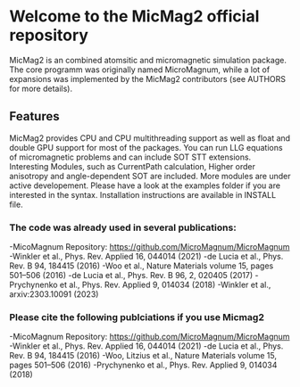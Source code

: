 # Welcome to the MicMag2 official repository

MicMag2 is an combined atomsitic and micromagnetic simulation package. The core programm was originally named MicroMagnum, while a lot of expansions was implemented by the MicMag2 contributors (see AUTHORS for more details).


## Features

MicMag2 provides CPU and CPU multithreading support as well as float and double GPU support for most of the packages.
You can run LLG equations of micromagnetic problems and can include SOT STT extensions.
Interesting Modules, such as CurrentPath calculation, Higher order anisotropy and angle-dependent SOT are included. 
More modules are under active developement.
Please have a look at the examples folder if you are interested in the syntax.
Installation instructions are available in INSTALL file.

### The code was already used in several publications:

-MicoMagnum Repository: https://github.com/MicroMagnum/MicroMagnum
-Winkler et al., Phys. Rev. Applied 16, 044014 (2021)
-de Lucia et al., Phys. Rev. B 94, 184415 (2016)
-Woo et al., Nature Materials volume 15, pages 501–506 (2016)
-de Lucia et al., Phys. Rev. B 96, 2, 020405 (2017)
-Prychynenko et al., Phys. Rev. Applied 9, 014034 (2018)
-Winkler et al., arxiv:2303.10091 (2023)

### Please cite the following publciations if you use Micmag2

-MicoMagnum Repository: https://github.com/MicroMagnum/MicroMagnum
-Winkler et al., Phys. Rev. Applied 16, 044014 (2021)
-de Lucia et al., Phys. Rev. B 94, 184415 (2016)
-Woo, Litzius et al., Nature Materials volume 15, pages 501–506 (2016)
-Prychynenko et al., Phys. Rev. Applied 9, 014034 (2018)






